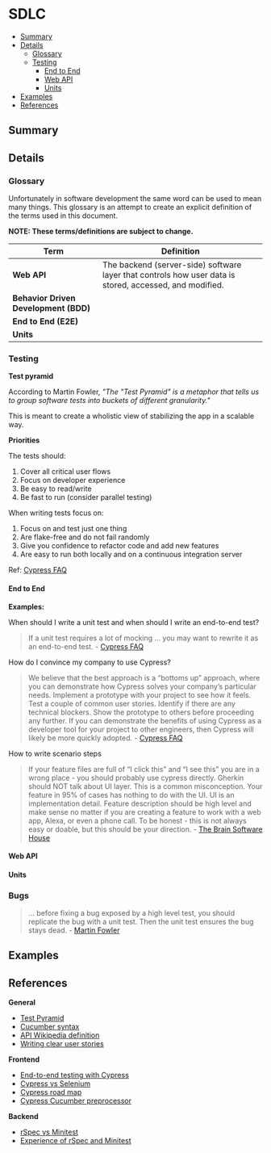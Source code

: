 # SDLC

- [Summary](#summary)
- [Details](#details)
  - [Glossary](#glossary)
  - [Testing](#testing)
    - [End to End](#end-to-end)
    - [Web API](#web-api)
    - [Units](#units)
- [Examples](#examples)
- [References](#references)

## Summary

## Details

### Glossary

Unfortunately in software development the same word can be used to mean many things. 
This glossary is an attempt to create an explicit definition of the terms used in this document. 

**NOTE: These terms/definitions are subject to change.**

| Term                                  | Definition                                                                                              |
| ------------------------------------- | ------------------------------------------------------------------------------------------------------- |
| **Web API**                           | The backend (server-side) software layer that controls how user data is stored, accessed, and modified. |
| **Behavior Driven Development (BDD)** |
| **End to End (E2E)**                  |
| **Units**                             |

### Testing

**Test pyramid**

According to Martin Fowler, *"The "Test Pyramid" is a metaphor that tells us to group software tests into buckets of different granularity."*

This is meant to create a wholistic view of stabilizing the app in a scalable way.

**Priorities**

The tests should:

1. Cover all critical user flows
1. Focus on developer experience
1. Be easy to read/write
1. Be fast to run (consider parallel testing)

When writing tests focus on:

1. Focus on and test just one thing
1. Are flake-free and do not fail randomly
1. Give you confidence to refactor code and add new features
1. Are easy to run both locally and on a continuous integration server

Ref: [Cypress FAQ](https://docs.cypress.io/faq/questions/general-questions-faq.html#When-should-I-write-a-unit-test-and-when-should-I-write-an-end-to-end-test)

#### End to End

**Examples:**

When should I write a unit test and when should I write an end-to-end test?

> If a unit test requires a lot of mocking ... you may want to rewrite it as an end-to-end test. - [Cypress FAQ](https://docs.cypress.io/faq/questions/general-questions-faq.html#When-should-I-write-a-unit-test-and-when-should-I-write-an-end-to-end-test)

How do I convince my company to use Cypress?

> We believe that the best approach is a “bottoms up” approach, where you can demonstrate how Cypress solves your company’s particular needs. Implement a prototype with your project to see how it feels. Test a couple of common user stories. Identify if there are any technical blockers. Show the prototype to others before proceeding any further. If you can demonstrate the benefits of using Cypress as a developer tool for your project to other engineers, then Cypress will likely be more quickly adopted. - [Cypress FAQ](https://docs.cypress.io/faq/questions/general-questions-faq.html#How-do-I-convince-my-company-to-use-Cypress)

How to write scenario steps

> If your feature files are full of “I click this” and “I see this” you are in a wrong place - you should probably use cypress directly. Gherkin should NOT talk about UI layer. This is a common misconception. Your feature in 95% of cases has nothing to do with the UI. UI is an implementation detail. Feature description should be high level and make sense no matter if you are creating a feature to work with a web app, Alexa, or even a phone call. To be honest - this is not always easy or doable, but this should be your direction. - [The Brain Software House](https://thebrain.pro/blog/Cypress-Cucumber-Preprocessor-Update)

#### Web API

#### Units

### Bugs

> ... before fixing a bug exposed by a high level test, you should replicate the bug with a unit test. Then the unit test ensures the bug stays dead. - [Martin Fowler](https://martinfowler.com/bliki/TestPyramid.html)

## Examples

## References 

**General**

- [Test Pyramid](https://martinfowler.com/articles/practical-test-pyramid.html)
- [Cucumber syntax](https://cucumber.io/docs/gherkin/reference)
- [API Wikipedia definition](https://en.wikipedia.org/wiki/Application_programming_interface)
- [Writing clear user stories](https://rubygarage.org/blog/clear-acceptance-criteria-and-why-its-important)

**Frontend**

- [End-to-end testing with Cypress](https://www.monterail.com/blog/end-to-end-testing-with-cypress)
- [Cypress vs Selenium](https://automationrhapsody.com/cypress-vs-selenium-end-era)
- [Cypress road map](https://docs.cypress.io/guides/references/roadmap.html#Test-Runner)
- [Cypress Cucumber preprocessor](https://github.com/TheBrainFamily/cypress-cucumber-preprocessor)

**Backend**

- [rSpec vs Minitest](https://dev.to/truggeri/rspec-or-minitest-for-testing-rails-apps-42fi)
- [Experience of rSpec and Minitest](https://tenderlovemaking.com/2015/01/23/my-experience-with-minitest-and-rspec.html)